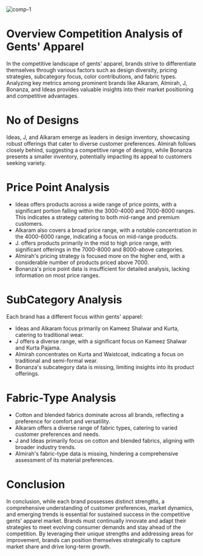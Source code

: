 ![comp-1](https://github.com/abehashahab/Competition-Analysis/assets/18510258/bffbd202-9227-4f45-bedc-aa6a9cec612f)

# Overview Competition Analysis of Gents' Apparel
In the competitive landscape of gents' apparel, brands strive to differentiate themselves through various factors such as design diversity, pricing strategies, subcategory focus, color contributions, and fabric types. Analyzing key metrics among prominent brands like Alkaram, Almirah, J, Bonanza, and Ideas provides valuable insights into their market positioning and competitive advantages.
  
  
# No of Designs
Ideas, J, and Alkaram emerge as leaders in design inventory, showcasing robust offerings that cater to diverse customer preferences. Almirah follows closely behind, suggesting a competitive range of designs, while Bonanza presents a smaller inventory, potentially impacting its appeal to customers seeking variety.

# Price Point Analysis 
- Ideas offers products across a wide range of price points, with a significant portion falling within the 3000-4000 and 7000-8000 ranges. This indicates a strategy catering to both mid-range and premium customers.
- Alkaram also covers a broad price range, with a notable concentration in the 4000-6000 range, indicating a focus on mid-range products.
- J. offers products primarily in the mid to high price range, with significant offerings in the 7000-8000 and 8000-above categories.
- Almirah's pricing strategy is focused more on the higher end, with a considerable number of products priced above 7000.
- Bonanza's price point data is insufficient for detailed analysis, lacking information on most price ranges.

# SubCategory Analysis
Each brand has a different focus within gents' apparel:
- Ideas and Alkaram focus primarily on Kameez Shalwar and Kurta, catering to traditional wear.
- J offers a diverse range, with a significant focus on Kameez Shalwar and Kurta Pajama.
- Almirah concentrates on Kurta and Waistcoat, indicating a focus on traditional and semi-formal wear.
- Bonanza's subcategory data is missing, limiting insights into its product offerings.

# Fabric-Type Analysis
- Cotton and blended fabrics dominate across all brands, reflecting a preference for comfort and versatility.
- Alkaram offers a diverse range of fabric types, catering to varied customer preferences and needs.
- J and Ideas primarily focus on cotton and blended fabrics, aligning with broader industry trends.
- Almirah's fabric-type data is missing, hindering a comprehensive assessment of its material preferences.

# Conclusion
In conclusion, while each brand possesses distinct strengths, a comprehensive understanding of customer preferences, market dynamics, and emerging trends is essential for sustained success in the competitive gents' apparel market. Brands must continually innovate and adapt their strategies to meet evolving consumer demands and stay ahead of the competition. By leveraging their unique strengths and addressing areas for improvement, brands can position themselves strategically to capture market share and drive long-term growth.




